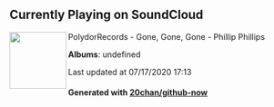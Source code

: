## Currently Playing on SoundCloud

[<img align="left" width="100" src="https://i1.sndcdn.com/avatars-000179925266-k08k86-t120x120.jpg">](https://soundcloud.com/polydorpress/gone-gone-gone-phillip)

PolydorRecords - Gone, Gone, Gone - Phillip Phillips

**Albums**: undefined

Last updated at 07/17/2020 17:13

#### Generated with [20chan/github-now](https://github.com/20chan/github-now)


<!--
**20chan/20chan** is a ✨ _special_ ✨ repository because its `README.md` (this file) appears on your GitHub profile.

Here are some ideas to get you started:

- 🔭 I’m currently working on ...
- 🌱 I’m currently learning ...
- 👯 I’m looking to collaborate on ...
- 🤔 I’m looking for help with ...
- 💬 Ask me about ...
- 📫 How to reach me: ...
- 😄 Pronouns: ...
- ⚡ Fun fact: ...
-->
